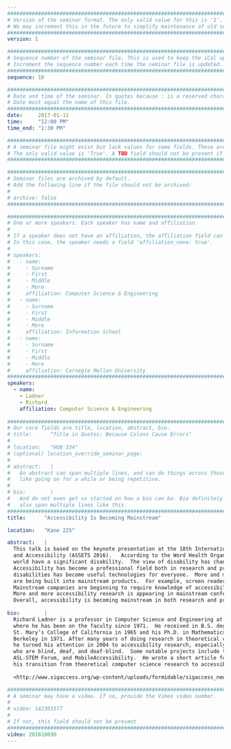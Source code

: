 ```yaml
---
################################################################################
# Version of the seminar format. The only valid value for this is '1'. 
# We may increment this in the future to simplify maintenance of old seminars.
################################################################################
version: 1

################################################################################
# Sequence number of the seminar file. This is used to keep the iCal up to date.
# Increment the sequence number each time the seminar file is updated.
################################################################################
sequence: 10

################################################################################
# Date and time of the seminar. In quotes because : is a reserved character.
# Date must equal the name of this file.
################################################################################
date:     2017-01-11
time:     "12:00 PM"
time_end: "1:30 PM"

################################################################################
# A seminar file might exist but lack values for some fields. These are 'TBD'. 
# The only valid value is 'True'. A TBD field should not be present if 'False'.
################################################################################

################################################################################
# Seminar files are archived by default.
# Add the following line if the file should not be archived:
#
# archive: false
################################################################################

################################################################################
# One or more speakers. Each speaker has name and affiliation.
#
# If a speaker does not have an affiliation, the affiliation field can be removed.
# In this case, the speaker needs a field 'affiliation_none: true'.
#
# speakers:
#   - name: 
#     - Surname
#     - First
#     - Middle
#     - More
#     affiliation: Computer Science & Engineering 
#   - name: 
#     - Surname
#     - First
#     - Middle
#     - More
#     affiliation: Information School 
#   - name: 
#     - Surname
#     - First
#     - Middle
#     - More
#     affiliation: Carnegie Mellon University 
################################################################################
speakers:
  - name: 
    - Ladner
    - Richard
    affiliation: Computer Science & Engineering 
    
################################################################################
# Our core fields are title, location, abstract, bio.
# title:      "Title in Quotes: Because Colons Cause Errors"
# 
# location:   "HUB 334"
# (optional) location_override_seminar_page:
#
# abstract:   |
#   An abstract can span multiple lines, and can do things across those lines,
#   like going on for a while or being repetitive.
# 
# bio:        |
#   And do not even get us started on how a bio can be. Bio definitely can
#   also span multiple lines like this.
################################################################################
title:      "Accessibility Is Becoming Mainstream"

location:   "Kane 225"

abstract:   |
  This talk is based on the keynote presentation at the 18th International ACM SIGACCESS Conference on Computers
  and Accessibility (ASSETS 2016).   According to the Word Health Organization there are one billion people in the
  world have a significant disability.  The view of disability has changed over the past 100 years and continues to change.
  Accessibility has become a professional field both in research and practice.   Technology originally intended for people with
  disabilities has become useful technologies for everyone.  More and more technology for people with disability
  are being built into mainstream products.  For example, screen readers are built into iOS and Android platforms.
  Mainstream companies are beginning to require knowledge of accessibility best practices in their job descriptions.
  More and more accessibility research is appearing in mainstream conferences.
  Overall, accessibility is becoming mainstream in both research and practice.
  
bio:        |
  Richard Ladner is a professor in Computer Science and Engineering at the University of Washington,
  where he has been on the faculty since 1971.  He received in B.S. degree in Mathematics at
  St. Mary’s College of California in 1965 and his Ph.D. in Mathematics from the University of California,
  Berkeley in 1971. After many years of doing research in theoretical computer science,
  he turned his attention in 2004 to accessibility research, especially on technology for people
  who are blind, deaf, and deaf-blind.  Some notable projects include the Tactile Graphics Project, MobileASL,
  ASL-STEM Forum, and MobileAccessibility.  He wrote a short article for the SIGACCESS Newsletter about
  his transition from theoretical computer science research to accessibility research:
  
  <http://www.sigaccess.org/wp-content/uploads/formidable/sigaccess_newsletter_1102.pdf>.

################################################################################
# A seminar may have a video. If so, provide the Vimeo video number.
#
# video: 142303577
#
# If not, this field should not be present 
################################################################################
video: 201810890
---
```

